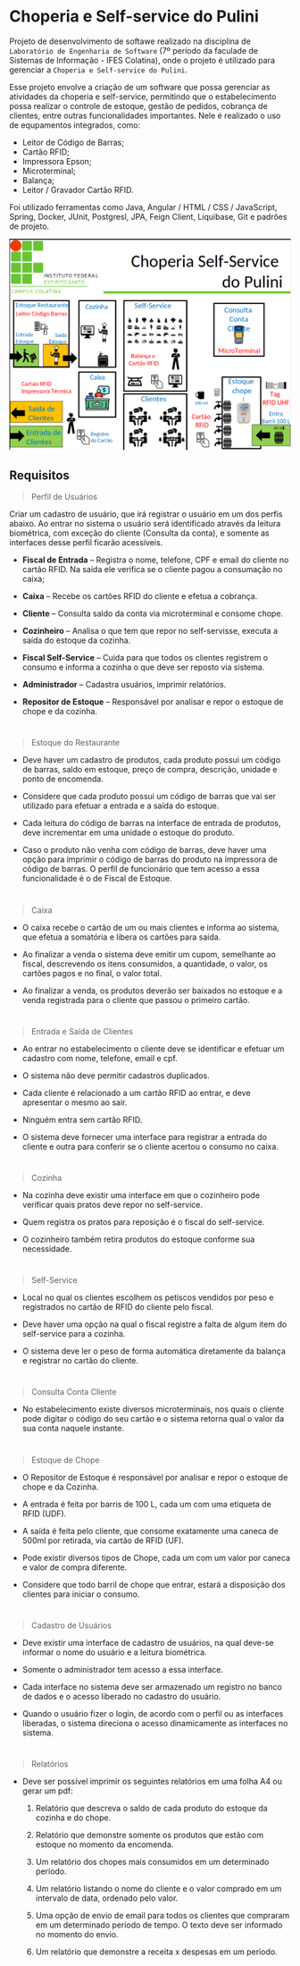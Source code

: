 # Choperia e Self-service do Pulini

Projeto de desenvolvimento de softawe realizado na disciplina de `Laboratório de Engenharia de Software` (7º período da faculade de Sistemas de Informação - IFES Colatina), onde o projeto é utilizado para  gerenciar a `Choperia e Self-service do Pulini`.

Esse projeto envolve a criação de um software que possa gerenciar as atividades da choperia e self-service, permitindo que o estabelecimento possa realizar o controle de estoque, gestão de pedidos, cobrança de clientes, entre outras funcionalidades importantes. Nele é realizado o uso de equpamentos integrados, como:
- Leitor de Código de Barras;
- Cartão RFID;
- Impressora Epson;
- Microterminal;
- Balança;
- Leitor / Gravador Cartão RFID.
 
Foi utilizado ferramentas como Java, Angular / HTML / CSS / JavaScript,
Spring, Docker, JUnit, Postgresl, JPA, Feign Client, Liquibase, Git e padrões de projeto.

![Projeto](choperia%20Self-servic%20do%20Pulini.png)

## Requisitos

> Perfil de Usuários 

Criar um cadastro de usuário, que irá registrar o usuário em um dos perfis abaixo. Ao entrar no sistema o usuário será identificado através da leitura biométrica, com exceção do cliente (Consulta da conta), e somente as interfaces desse perfil ficarão acessíveis. 

- **Fiscal de Entrada** – Registra o nome, telefone, CPF e email do cliente no cartão RFID. Na saída ele verifica se o cliente pagou a consumação no caixa;

- **Caixa** – Recebe os cartões RFID do cliente e efetua a cobrança. 

- **Cliente** – Consulta saldo da conta via microterminal e consome chope.

- **Cozinheiro** – Analisa o que tem que repor no self-servisse, executa a saída do estoque da cozinha.

- **Fiscal Self-Service** – Cuida para que todos os clientes registrem o consumo e informa a cozinha o que deve ser reposto via sistema.

- **Administrador** – Cadastra usuários, imprimir relatórios. 

- **Repositor de Estoque** – Responsável por analisar e repor o estoque de chope e da cozinha.

#

> Estoque do Restaurante

- Deve haver um cadastro de produtos, cada produto possui um código de barras, saldo em estoque, preço de compra, descrição, unidade e ponto de encomenda.

- Considere que cada produto possui um código de barras que vai ser utilizado para efetuar a entrada e a saída do estoque.

- Cada leitura do código de barras na interface de entrada de produtos, deve incrementar em uma unidade o estoque do produto.

- Caso o produto não venha com código de barras, deve haver uma opção para imprimir o código de barras do produto na impressora de código de barras.
O perfil de funcionário que tem acesso a essa funcionalidade é o de Fiscal de Estoque.

#

> Caixa

- O caixa recebe o cartão de um ou mais clientes e informa ao sistema, que efetua a somatória e libera os cartões para saída.

- Ao finalizar a venda o sistema deve emitir um cupom, semelhante ao fiscal, descrevendo os itens consumidos, a quantidade, o valor, os cartões pagos e no final, o valor total.

- Ao finalizar a venda, os produtos deverão ser baixados no estoque e a venda registrada para o cliente que passou o primeiro cartão.

# 

> Entrada e Saída de Clientes

- Ao entrar no estabelecimento o cliente deve se identificar e efetuar um cadastro com nome, telefone, email e cpf.

- O sistema não deve permitir cadastros duplicados.

- Cada cliente é relacionado a um cartão RFID ao entrar, e deve apresentar o mesmo ao sair.

- Ninguém entra sem cartão RFID.

- O sistema deve fornecer uma interface para registrar a entrada do cliente e outra para conferir se o cliente acertou o consumo no caixa.

#

> Cozinha

- Na cozinha deve existir uma interface em que o cozinheiro pode verificar quais pratos deve repor no self-service.

- Quem registra os pratos para reposição é o fiscal do self-service.

- O cozinheiro também retira produtos do estoque conforme sua necessidade.

#

> Self-Service

- Local no qual os clientes escolhem os petiscos vendidos por peso e registrados no cartão de RFID do cliente pelo fiscal.

- Deve haver uma opção na qual o fiscal registre a falta de algum item do self-service para a cozinha.

- O sistema deve ler o peso de forma automática diretamente da balança e registrar no cartão do cliente.

#

> Consulta Conta Cliente

- No estabelecimento existe diversos microterminais, nos quais o cliente pode digitar o código do seu cartão e o sistema retorna qual o valor da sua conta naquele instante.

#

> Estoque de Chope

- O Repositor de Estoque é responsável por analisar e repor o estoque de chope e da Cozinha.
- A entrada é feita por barris de 100 L, cada um com uma etiqueta de RFID (UDF).

- A saída é feita pelo cliente, que consome exatamente uma caneca de 500ml por retirada, via cartão de RFID (UF).

- Pode existir diversos tipos de Chope, cada um com um valor por caneca e valor de compra diferente.

- Considere que todo barril de chope que entrar, estará a disposição dos clientes para iniciar o consumo.

#

> Cadastro de Usuários

- Deve existir uma interface de cadastro de usuários, na qual deve-se informar o nome do usuário e a leitura biométrica.

- Somente o administrador tem acesso a essa interface.

- Cada interface no sistema deve ser armazenado um registro no banco de dados e o acesso liberado no cadastro do usuário.

- Quando o usuário fizer o login, de acordo com o perfil ou as interfaces liberadas, o sistema direciona o acesso dinamicamente as interfaces no sistema.

# 

> Relatórios

- Deve ser possível imprimir os seguintes relatórios em uma folha A4 ou gerar um pdf:
    1. Relatório que descreva o saldo de cada produto do estoque da cozinha e do chope.

    2. Relatório que demonstre somente os produtos que estão com estoque no momento da encomenda.
    
    3. Um relatório dos chopes mais consumidos em um determinado período.
    
    4. Um relatório listando o nome do cliente e o valor comprado em um intervalo de data, ordenado pelo valor.
    
    5. Uma opção de envio de email para todos os clientes que compraram em um determinado período de tempo. O texto deve ser informado no momento do envio.

    6. Um relatório que demonstre a receita x despesas em um período.
